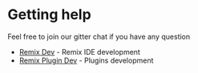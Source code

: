 # Getting help

  Feel free to join our gitter chat if you have any question
 
  - [Remix Dev](https://gitter.im/ethereum/remix-dev) - Remix IDE development
  - [Remix Plugin Dev](https://gitter.im/ethereum/remix-dev-plugin) - Plugins development